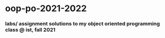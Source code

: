 # oop-po-2021-2022

### labs/ assignment solutions to my object oriented programming class @ ist, fall 2021 
